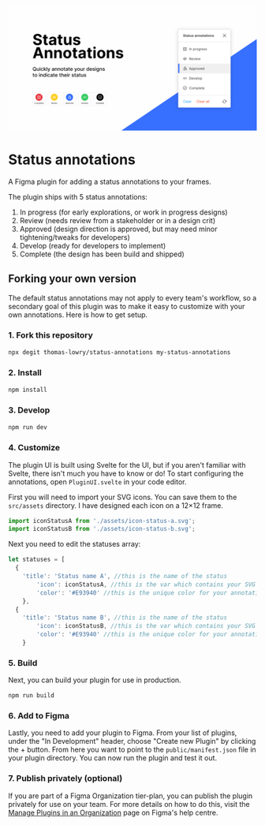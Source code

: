 ![Status Annotations Promo Image](/promo/github.png?raw=true "Status Annotations promo")

# Status annotations
A Figma plugin for adding a status annotations to your frames.

The plugin ships with 5 status annotations:
1. In progress (for early explorations, or work in progress designs)
2. Review (needs review from a stakeholder or in a design crit)
3. Approved (design direction is approved, but may need minor tightening/tweaks for developers)
4. Develop (ready for developers to implement)
5. Complete (the design has been build and shipped)

## Forking your own version
The default status annotations may not apply to every team's workflow, so a secondary goal of this plugin was to make it easy to customize with your own annotations. Here is how to get setup.

### 1. Fork this repository 
```bash
npx degit thomas-lowry/status-annotations my-status-annotations
```

### 2. Install
```bash
npm install
```

### 3. Develop
```bash
npm run dev
```

### 4. Customize
The plugin UI is built using Svelte for the UI, but if you aren't familiar with Svelte, there isn't much you have to know or do! To start configuring the annotations, open `PluginUI.svelte` in your code editor.

First you will need to import your SVG icons. You can save them to the `src/assets` directory. I have designed each icon on a 12×12 frame.
```Javascript
import iconStatusA from './assets/icon-status-a.svg';
import iconStatusB from './assets/icon-status-b.svg';
```

Next you need to edit the statuses array:
```Javascript
let statuses = [
  {
    'title': 'Status name A', //this is the name of the status
		'icon': iconStatusA, //this is the var which contains your SVG icon above
		'color': '#E93940' //this is the unique color for your annotation
	},
  {
    'title': 'Status name B', //this is the name of the status
		'icon': iconStatusB, //this is the var which contains your SVG icon above
		'color': '#E93940' //this is the unique color for your annotation
	}
```

### 5. Build
Next, you can build your plugin for use in production.
```bash
npm run build
```

### 6. Add to Figma
Lastly, you need to add your plugin to Figma. From your list of plugins, under the "In Development" header, choose "Create new Plugin" by clicking the + button. From here you want to point to the `public/manifest.json` file in your plugin directory. You can now run the plugin and test it out.

### 7. Publish privately (optional)
If you are part of a Figma Organization tier-plan, you can publish the plugin privately for use on your team. For more details on how to do this, visit the [Manage Plugins in an Organization](https://help.figma.com/hc/en-us/articles/360039958894-Manage-Plugins-in-an-Organization) page on Figma's help centre.
